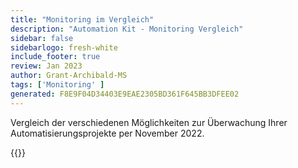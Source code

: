 ```yaml
---
title: "Monitoring im Vergleich"
description: "Automation Kit - Monitoring Vergleich"
sidebar: false
sidebarlogo: fresh-white
include_footer: true
review: Jan 2023
author: Grant-Archibald-MS
tags: ['Monitoring' ]
generated: F8E9F04D34403E9EAE2305BD361F645BB3DFEE02
---
```


Vergleich der verschiedenen Möglichkeiten zur Überwachung Ihrer Automatisierungsprojekte per November 2022.

{{<questions name="/content/de/monitoring.json" showNavigationButtons="false" locale="de">}}
